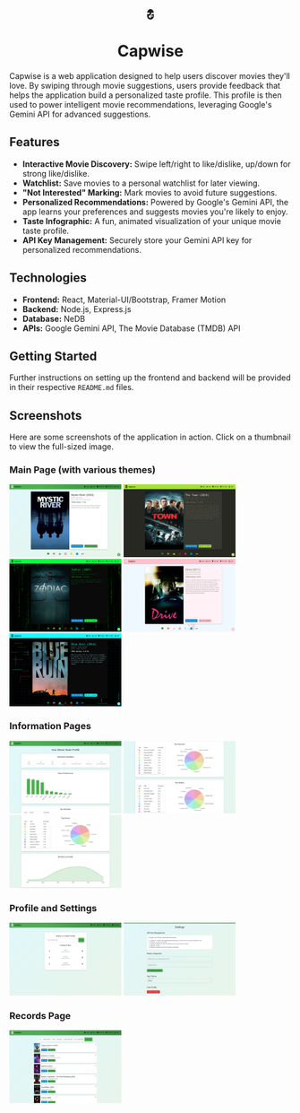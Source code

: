 <p align="center">
  <picture style="display: block; margin: 0 auto; width: 25%;">
    <source media="(prefers-color-scheme: dark)" srcset="https://github.com/Ph-ill/Capwise/blob/master/frontend/src/assets/Logo_Light.png">
    <source media="(prefers-color-scheme: light)" srcset="https://github.com/Ph-ill/Capwise/blob/master/frontend/src/assets/Logo.png">
    <img src="https://github.com/Ph-ill/Capwise/blob/master/frontend/src/assets/Logo.png" style="width: 10%; display: block; margin: 0 auto;">
  </picture>
</p>

<h1 align="center">Capwise</h1>

Capwise is a web application designed to help users discover movies they'll love. By swiping through movie suggestions, users provide feedback that helps the application build a personalized taste profile. This profile is then used to power intelligent movie recommendations, leveraging Google's Gemini API for advanced suggestions.

## Features

*   **Interactive Movie Discovery:** Swipe left/right to like/dislike, up/down for strong like/dislike.
*   **Watchlist:** Save movies to a personal watchlist for later viewing.
*   **"Not Interested" Marking:** Mark movies to avoid future suggestions.
*   **Personalized Recommendations:** Powered by Google's Gemini API, the app learns your preferences and suggests movies you're likely to enjoy.
*   **Taste Infographic:** A fun, animated visualization of your unique movie taste profile.
*   **API Key Management:** Securely store your Gemini API key for personalized recommendations.

## Technologies

*   **Frontend:** React, Material-UI/Bootstrap, Framer Motion
*   **Backend:** Node.js, Express.js
*   **Database:** NeDB
*   **APIs:** Google Gemini API, The Movie Database (TMDB) API

## Getting Started

Further instructions on setting up the frontend and backend will be provided in their respective `README.md` files.

## Screenshots

Here are some screenshots of the application in action. Click on a thumbnail to view the full-sized image.

### Main Page (with various themes)
[<img src="Images/Main_Page.png" width="200">](Images/Main_Page.png)
[<img src="Images/Main_Page_Theme_1.png" width="200">](Images/Main_Page_Theme_1.png?raw=true)
[<img src="Images/Main_Page_Theme_2.png" width="200">](Images/Main_Page_Theme_2.png?raw=true)
[<img src="Images/Main_Page_Theme_3.png" width="200">](Images/Main_Page_Theme_3.png?raw=true)
[<img src="Images/Main_Page_Theme_4.png" width="200">](Images/Main_Page_Theme_4.png?raw=true)

### Information Pages
[<img src="Images/Info_Page_1.png" width="200">](Images/Info_Page_1.png?raw=true)
[<img src="Images/Info_Page_2.png" width="200">](Images/Info_Page_2.png?raw=true)
[<img src="Images/Info_Page_3.png" width="200">](Images/Info_Page_3.png?raw=true)

### Profile and Settings
[<img src="Images/Profile_Page.png" width="200">](Images/Profile_Page.png?raw=true)
[<img src="Images/Settings_Page.png" width="200">](Images/Settings_Page.png?raw=true)

### Records Page
[<img src="Images/Records_Page.png" width="200">](Images/Records_Page.png?raw=true)

